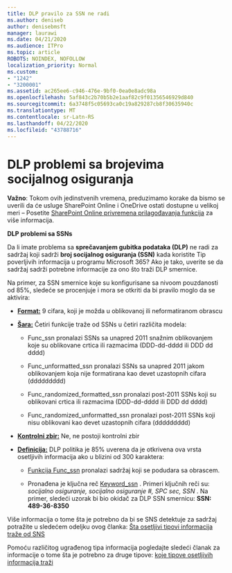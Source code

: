 ```yaml
---
title: DLP pravilo za SSN ne radi
ms.author: deniseb
author: denisebmsft
manager: laurawi
ms.date: 04/21/2020
ms.audience: ITPro
ms.topic: article
ROBOTS: NOINDEX, NOFOLLOW
localization_priority: Normal
ms.custom:
- "1242"
- "3200001"
ms.assetid: ac265ee6-c946-476e-9bf0-0ea0e8adc98a
ms.openlocfilehash: 5af843c2b70b5b2e1aaf82c9f01356546929d840
ms.sourcegitcommit: 6a3748f5c05693ca0c19a829287cb8f30635940c
ms.translationtype: MT
ms.contentlocale: sr-Latn-RS
ms.lasthandoff: 04/22/2020
ms.locfileid: "43788716"
---
```

# <a name="dlp-issues-with-social-security-numbers"></a>DLP problemi sa brojevima socijalnog osiguranja

**Važno**: Tokom ovih jedinstvenih vremena, preduzimamo korake da bismo se uverili da će usluge SharePoint Online i OneDrive ostati dostupne u velikoj meri – Posetite [SharePoint Online privremena prilagođavanja funkcija](https://aka.ms/ODSPAdjustments) za više informacija.

**DLP problemi sa SSNs**

Da li imate problema sa **sprečavanjem gubitka podataka (DLP)** ne radi za sadržaj koji sadrži **broj socijalnog osiguranja (SSN)** kada koristite Tip poverljivih informacija u programu Microsoft 365? Ako je tako, uverite se da sadržaj sadrži potrebne informacije za ono što traži DLP smernice. 
  
Na primer, za SSN smernice koje su konfigurisane sa nivoom pouzdanosti od 85%, sledeće se procenjuje i mora se otkriti da bi pravilo moglo da se aktivira:
  
- **[Format:](https://docs.microsoft.com/office365/securitycompliance/what-the-sensitive-information-types-look-for#format-80)** 9 cifara, koji je možda u oblikovanoj ili neformatiranom obrascu

- **[Šara:](https://msconnect.microsoft.com/https:/docs.microsoft.com/office365/securitycompliance/what-the-sensitive-information-types-look-for#pattern-80)** Četiri funkcije traže od SSNs u četiri različita modela:

  - Func_ssn pronalazi SSNs sa unapred 2011 snažnim oblikovanjem koje su oblikovane crtica ili razmacima (DDD-dd-dddd ili DDD dd dddd)

  - Func_unformatted_ssn pronalazi SSNs sa unapred 2011 jakom oblikovanjem koja nije formatirana kao devet uzastopnih cifara (ddddddddd)

  - Func_randomized_formatted_ssn pronalazi post-2011 SSNs koji su oblikovani crtica ili razmacima (DDD-dd-dddd ili DDD dd dddd)

  - Func_randomized_unformatted_ssn pronalazi post-2011 SSNs koji nisu oblikovani kao devet uzastopnih cifara (ddddddddd)

- **[Kontrolni zbir:](https://docs.microsoft.com/office365/securitycompliance/what-the-sensitive-information-types-look-for#checksum-79)** Ne, ne postoji kontrolni zbir

- **[Definicija:](https://docs.microsoft.com/office365/securitycompliance/what-the-sensitive-information-types-look-for#definition-80)** DLP politika je 85% uverena da je otkrivena ova vrsta osetljivih informacija ako u blizini od 300 karaktera:

  - [Funkcija Func_ssn](https://docs.microsoft.com/office365/securitycompliance/what-the-sensitive-information-types-look-for#pattern-80) pronalazi sadržaj koji se podudara sa obrascem.

  - Pronađena je ključna reč [Keyword_ssn](https://docs.microsoft.com/office365/securitycompliance/what-the-sensitive-information-types-look-for#keyword_ssn) . Primeri ključnih reči su: *socijalno osiguranje, socijalno osiguranje #, SPC sec, SSN* . Na primer, sledeći uzorak bi bio okidač za DLP SSN smernicu: **SSN: 489-36-8350**
  
Više informacija o tome šta je potrebno da bi se SNS detektuje za sadržaj potražite u sledećem odeljku ovog članka: [Šta osetljivi tipovi informacija traže od SNS](https://docs.microsoft.com/office365/securitycompliance/what-the-sensitive-information-types-look-for#us-social-security-number-ssn)
  
Pomoću različitog ugrađenog tipa informacija pogledajte sledeći članak za informacije o tome šta je potrebno za druge tipove: [koje tipove osetljivih informacija traži](https://docs.microsoft.com/office365/securitycompliance/what-the-sensitive-information-types-look-for)
  